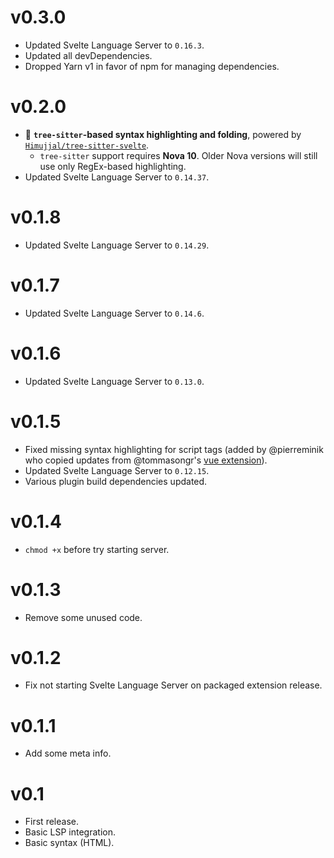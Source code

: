 # v0.3.0

- Updated Svelte Language Server to `0.16.3`.
- Updated all devDependencies.
- Dropped Yarn v1 in favor of npm for managing dependencies.

# v0.2.0

- 🌲 **`tree-sitter`-based syntax highlighting and folding**, powered by
  [`Himujjal/tree-sitter-svelte`](https://github.com/Himujjal/tree-sitter-svelte).
  - `tree-sitter` support requires **Nova 10**. Older Nova versions will still
    use only RegEx-based highlighting.
- Updated Svelte Language Server to `0.14.37`.

# v0.1.8

- Updated Svelte Language Server to `0.14.29`.

# v0.1.7

- Updated Svelte Language Server to `0.14.6`.

# v0.1.6

- Updated Svelte Language Server to `0.13.0`.

# v0.1.5

- Fixed missing syntax highlighting for script tags (added by @pierreminik who
  copied updates from @tommasongr's
  [vue extension](https://github.com/tommasongr/nova-vue)).
- Updated Svelte Language Server to `0.12.15`.
- Various plugin build dependencies updated.

# v0.1.4

- `chmod +x` before try starting server.

# v0.1.3

- Remove some unused code.

# v0.1.2

- Fix not starting Svelte Language Server on packaged extension release.

# v0.1.1

- Add some meta info.

# v0.1

- First release.
- Basic LSP integration.
- Basic syntax (HTML).
